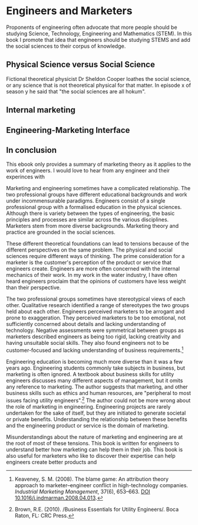 # Engineers and Marketers
Proponents of engineering often advocate that more people should be studying Science, Technology, Engineering and Mathematics (STEM). In this book I promote that idea that engineers should be studying STEMS and add the social sciences to their corpus of knowledge.

## Physical Science versus Social Science

Fictional theoretical physicist Dr Sheldon Cooper loathes the social science, or any science that is not theoretical physical for that matter. In episode x of season y he said that "the social sciences are all hokum". 

## Internal marketing

## Engineering-Marketing Interface

## In conclusion
This ebook only provides a summary of marketing theory as it applies to the work of engineers. I would love to hear from any engineer and their experinces with 

Marketing and engineering sometimes have a complicated relationship. The two professional groups have different educational backgrounds and work under incommensurable paradigms. Engineers consist of a single professional group with a formalised education in the physical sciences. Although there is variety between the types of engineering, the basic principles and processes are similar across the various disciplines. Marketers stem from more diverse backgrounds. Marketing theory and practice are grounded in the social sciences. 

These different theoretical foundations can lead to tensions because of the different perspectives on the same problem. The physical and social sciences require different ways of thinking. The prime consideration for a marketer is the customer's perception of the product or service that engineers create. Engineers are more often concerned with the internal mechanics of their work. In my work in the water industry, I have often heard engineers proclaim that the opinions of customers have less weight than their perspective.

The two professional groups sometimes have stereotypical views of each other. Qualitative research identified a range of stereotypes the two groups held about each other. Engineers perceived marketers to be arrogant and prone to exaggeration. They perceived marketers to be too emotional, not sufficiently concerned about details and lacking understanding of 
technology. Negative assessments were symmetrical between groups as marketers described engineers as being too rigid, lacking creativity and having unsuitable social skills. They also found engineers not to be customer-focused and lacking understanding of business requirements.[^keav]

[^keav]: Keaveney, S. M. (2008). The blame game: An attribution theory approach to marketer–engineer conflict in high-technology companies. _Industrial Marketing Management_, 37(6), 653–663. [DOI 10.1016/j.indmarman.2008.04.013](https://doi.org/10.1016/j.indmarman.2008.04.013).

Engineering education is becoming much more diverse than it was a few years ago. Engineering students commonly take subjects in business, but marketing is often ignored. A textbook about business skills for utility engineers discusses many different aspects of management, but it omits any reference to marketing. The author suggests that marketing, and other business skills such as ethics and human resources, are "peripheral to most issues facing utility engineers".[^brown] The author could not be more wrong about the role of marketing in engineering. Engineering projects are rarely undertaken for the sake of itself, but they are initiated to generate societal or private benefits. Understanding the relationship between these benefits and the engineering product or service is the domain of marketing.

[^brown]: Brown, R.E. (2010). /Business Essentials for Utility Engineers/. Boca Raton, FL: CRC Press.

Misunderstandings about the nature of marketing and engineering are at the root of most of these tensions. This book is written for engineers to understand better how marketing can help them in their job. This book is also useful for marketers who like to discover their expertise can help engineers create better products and 

